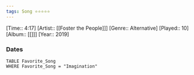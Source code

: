 ```yaml
---
tags: Song ⭐⭐⭐⭐⭐ 
---
```

[Time:: 4:17]
[Artist:: [[Foster the People]]]
[Genre:: Alternative]
[Played:: 10]
[Album:: [[]]]
[Year:: 2019]
### Dates
````dataview
TABLE Favorite_Song
WHERE Favorite_Song = "Imagination"
````